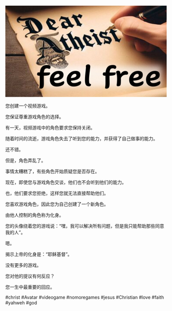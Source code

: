 ![Video cover image](../cover.jpg "cover photo")

您创建一个视频游戏。

您保证尊重游戏角色的选择。

有一天，视频游戏中的角色要求您保持关闭。

随着时间的流逝，游戏角色失去了听到您的能力，并获得了自己做事的能力。

还不错。

但是，角色弄乱了。

事情太糟糕了，有些角色开始质疑您是否存在。

现在，即使您与游戏角色交谈，他们也不会听到他们的能力。

也，他们要求您拒绝，这样您就无法直接帮助他们。

您喜欢游戏角色，因此您为自己创建了一个新角色。

由他人控制的角色称为化身。

您的头像绕着您的游戏说：“嘿，我可以解决所有问题，但是我只能帮助那些同意我的人”。

嗯。

揭示上帝的化身是：“耶稣基督”。

没有更多的游戏。

您对他的提议有何反应？

您一生中最重要的回应。

#christ #Avatar #videogame #nomoregames #jesus #Christian #love #faith #yahweh #god